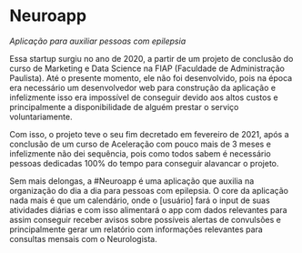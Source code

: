 # Neuroapp

*Aplicação para auxiliar pessoas com epilepsia*

Essa startup surgiu no ano de 2020, a partir de um projeto de conclusão do curso de Marketing e Data Science na FIAP (Faculdade de Administração Paulista). Até o presente momento, ele não foi desenvolvido, pois na época era necessário um desenvolvedor web para construção da aplicação e infelizmente isso era impossível de conseguir devido aos altos custos e principalmente a disponibilidade de alguém prestar o serviço voluntariamente. 

Com isso, o projeto teve o seu fim decretado em fevereiro de 2021, após a conclusão de um curso de Aceleração com pouco mais de 3 meses e infelizmente não dei sequência, pois como todos sabem é necessário pessoas dedicadas 100% do tempo para conseguir alavancar o projeto.

Sem mais delongas, a #Neuroapp é uma aplicação que auxilia na organização do dia a dia para pessoas com epilepsia. O core da aplicação nada mais é que um calendário, onde o [usuário] fará o input de suas atividades diárias e com isso alimentará o app com dados relevantes para assim conseguir receber avisos sobre possíveis alertas de convulsões e principalmente gerar um relatório com informações relevantes para consultas mensais com o Neurologista.

